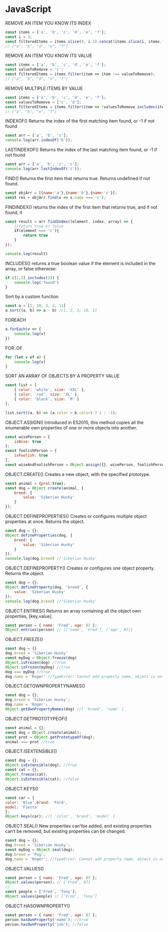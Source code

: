 # JavaScript

REMOVE AN ITEM YOU KNOW ITS INDEX
```javascript
const items = ['a', 'b', 'c', 'd', 'e', 'f'];
const i = 3; 
const filteredItems = items.slice(0, i-1).concat(items.slice(i, items.length));
// ["a", "b", "d", "e", "f"]

```

REMOVE AN ITEM YOU KNOW ITS VALUE

```javascript
const items = ['a', 'b', 'c', 'd', 'e', 'f'];
const valueToRemove = 'c';
const filteredItems = items.filter(item => item !== valueToRemove);
// ["a", "b", "d", "e", "f"]
```

REMOVE MULTIPLE ITEMS BY VALUE
```javascript
const items = ['a', 'b', 'c', 'd', 'e', 'f'];
const valuesToRemove = ['c', 'd'];
const filteredItems = items.filter(item => !valuesToRemove.includes(item));
// ["a", "b", "e", "f"]
```

INDEXOF() Returns the index of the first matching item found, or -1 if not found
```javascript
const arr = ['a', 'b', 'c'];
console.log(arr.indexOf('b'));
```

LASTINDEXOF()  Returns the index of the last matching item found, or -1 if not found
```javascript
const arr = ['a', 'b', 'c', 'c'];
console.log(arr.lastIndexOf('c'));
```

FIND()  Returns the first item that returns true. Returns undefined if not found.
```javascript
const objArr = [{name:'a'},{name:'b'},{name:'c'}];
const res = objArr.find(x => x.name === 'c'); 
```

FINDINDEX()  returns the index of the first item that returns true, and if not found, it
```javascript
const result = arr.findIndex((element, index, array) => {
    //return true or false
    if(element === 'c'){
        return true
    }
});

console.log(result)
```

INCLUDES() returns a true boolean value if the element is included in the array, or false otherwise:
```javascript
if ([1,2].includes(2)) {
    console.log('found')
}
```

Sort by a custom function
```javascript
const a = [1, 10, 3, 2, 11]
a.sort((a, b) => a - b) //1, 2, 3, 10, 11
```

FOREACH
```javascript
a.forEach(v => {
    console.log(v)
})
```

FOR..OF
```javascript
for (let v of a) {
    console.log(v)
}
```

SORT AN ARRAY OF OBJECTS BY A PROPERTY VALUE
```javascript
const list = [
    { color: 'white', size: 'XXL' },
    { color: 'red', size: 'XL' },
    { color: 'black', size: 'M' }
];

list.sort((a, b) => (a.color > b.color) ? 1 : -1);
```

OBJECT.ASSIGN()
Introduced in ES2015, this method copies all the enumerable own properties of one or more objects
into another.
```javascript
const wisePerson = {
    isWise: true
};
const foolishPerson = {
    isFoolish: true
};
const wiseAndFoolishPerson = Object.assign({}, wisePerson, foolishPerson);
```

OBJECT.CREATE()
Creates a new object, with the specified prototype.
```javascript
const animal = {prot:true};
const dog = Object.create(animal, {
    breed: {
        value: 'Siberian Husky'
    }
});
```

OBJECT.DEFINEPROPERTIES()
Creates or configures multiple object properties at once. Returns the object.
```javascript
const dog = {};
Object.defineProperties(dog, {
    breed: {
        value: 'Siberian Husky'
    }
});
console.log(dog.breed) //'Siberian Husky'
```

OBJECT.DEFINEPROPERTY()
Creates or configures one object property. Returns the object.
```javascript
const dog = {};
Object.defineProperty(dog, 'breed', {
    value: 'Siberian Husky'
});
console.log(dog.breed) //'Siberian Husky'
```

OBJECT.ENTRIES()
Returns an array containing all the object own properties, [key,value].
```javascript
const person = { name: 'Fred', age: 87 };
Object.entries(person) // [['name', 'Fred'], ['age', 87]]
```


OBJECT.FREEZE()
```javascript
const dog = {}
dog.breed = 'Siberian Husky'
const myDog = Object.freeze(dog)
Object.isFrozen(dog) //true
Object.isFrozen(myDog) //true
dog === myDog //true
dog.name = 'Roger' //TypeError: Cannot add property name, object is not extensible
```
OBJECT.GETOWNPROPERTYNAMES()
```javascript
const dog = {};
dog.breed = 'Siberian Husky';
dog.name = 'Roger';
Object.getOwnPropertyNames(dog) //[ 'breed', 'name' ]
```

OBJECT.GETPROTOTYPEOF()
```javascript
const animal = {};
const dog = Object.create(animal);
const prot = Object.getPrototypeOf(dog);
animal === prot //true
```

OBJECT.ISEXTENSIBLE()
```javascript
const dog = {};
Object.isExtensible(dog); //true
const cat = {};
Object.freeze(cat);
Object.isExtensible(cat); //false
```
OBJECT.KEYS()
```javascript
const car = {
color: 'Blue',brand: 'Ford',
model: 'Fiesta'
};
Object.keys(car); //[ 'color', 'brand', 'model' ]
```

OBJECT.SEAL()
New properties can’tbe added,
and existing properties can’t be removed, but existing properties can be changed.
```javascript
const dog = {};
dog.breed = 'Siberian Husky';
const myDog = Object.seal(dog);
dog.breed = 'Pug';
dog.name = 'Roger'; //TypeError: Cannot add property name, object is not extensible
```
OBJECT.VALUES()
```javascript
const person = { name: 'Fred', age: 87 };
Object.values(person); // ['Fred', 87]
//
const people = ['Fred', 'Tony'];
Object.values(people) // ['Fred', 'Tony']
```

OBJECT.HASOWNPROPERTY()
```javascript
const person = { name: 'Fred', age: 87 };
person.hasOwnProperty('name'); //true
person.hasOwnProperty('job'); //false
```